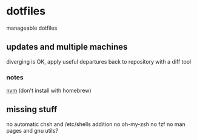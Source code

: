# dotfiles

manageable dotfiles

## updates and multiple machines
diverging is OK, apply useful departures back to repository with a diff tool

### notes
[nvm](https://github.com/creationix/nvm#installation) (don't install with homebrew)

## missing stuff
no automatic chsh and /etc/shells addition
no oh-my-zsh
no fzf
no man pages and gnu utils?
